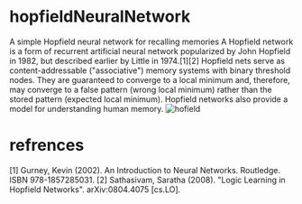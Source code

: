 # hopfieldNeuralNetwork
A simple Hopfield neural network for recalling memories
A Hopfield network is a form of recurrent artificial neural network popularized by John Hopfield in 1982, but described earlier by Little in 1974.[1][2] Hopfield nets serve as content-addressable ("associative") memory systems with binary threshold nodes. They are guaranteed to converge to a local minimum and, therefore, may converge to a false pattern (wrong local minimum) rather than the stored pattern (expected local minimum). Hopfield networks also provide a model for understanding human memory.
![hofield](https://user-images.githubusercontent.com/13776994/61201045-8382d300-a6f8-11e9-9b4c-61fdac57b007.png)


# refrences
[1] Gurney, Kevin (2002). An Introduction to Neural Networks. Routledge. ISBN 978-1857285031.
[2] Sathasivam, Saratha (2008). "Logic Learning in Hopfield Networks". arXiv:0804.4075 [cs.LO].
